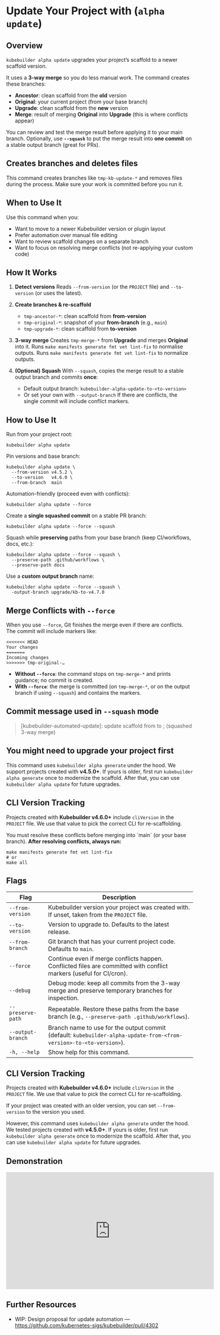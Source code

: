 # Update Your Project with (`alpha update`)

## Overview

`kubebuilder alpha update` upgrades your project’s scaffold to a newer scaffold version.

It uses a **3-way merge** so you do less manual work. The command creates these branches:

- **Ancestor**: clean scaffold from the **old** version
- **Original**: your current project (from your base branch)
- **Upgrade**: clean scaffold from the **new** version
- **Merge**: result of merging **Original** into **Upgrade** (this is where conflicts appear)

You can review and test the merge result before applying it to your main branch.
Optionally, use **`--squash`** to put the merge result into **one commit** on a stable output branch (great for PRs).

<aside class="note warning">
<h1>Creates branches and deletes files</h1>

This command creates branches like `tmp-kb-update-*` and removes files during the process.
Make sure your work is committed before you run it.

</aside>

## When to Use It

Use this command when you:

- Want to move to a newer Kubebuilder version or plugin layout
- Prefer automation over manual file editing
- Want to review scaffold changes on a separate branch
- Want to focus on resolving merge conflicts (not re-applying your custom code)

## How It Works

1. **Detect versions**
   Reads `--from-version` (or the `PROJECT` file) and `--to-version` (or uses the latest).

2. **Create branches & re-scaffold**
   - `tmp-ancestor-*`: clean scaffold from **from-version**
   - `tmp-original-*`: snapshot of your **from-branch** (e.g., `main`)
   - `tmp-upgrade-*`: clean scaffold from **to-version**

3. **3-way merge**
   Creates `tmp-merge-*` from **Upgrade** and merges **Original** into it.
   Runs `make manifests generate fmt vet lint-fix` to normalise outputs.
   Runs `make manifests generate fmt vet lint-fix` to normalize outputs.

4. **(Optional) Squash**
   With `--squash`, copies the merge result to a stable output branch and commits **once**:
   - Default output branch: `kubebuilder-alpha-update-to-<to-version>`
   - Or set your own with `--output-branch`
     If there are conflicts, the single commit will include conflict markers.

## How to Use It

Run from your project root:

```shell
kubebuilder alpha update
```

Pin versions and base branch:

```shell
kubebuilder alpha update \
  --from-version v4.5.2 \
  --to-version   v4.6.0 \
  --from-branch  main
```
Automation-friendly (proceed even with conflicts):

```shell
kubebuilder alpha update --force
```

Create a **single squashed commit** on a stable PR branch:

```shell
kubebuilder alpha update --force --squash
```

Squash while **preserving** paths from your base branch (keep CI/workflows, docs, etc.):

```shell
kubebuilder alpha update --force --squash \
  --preserve-path .github/workflows \
  --preserve-path docs
```

Use a **custom output branch** name:

```shell
kubebuilder alpha update --force --squash \
  -output-branch upgrade/kb-to-v4.7.0
```

## Merge Conflicts with `--force`

When you use `--force`, Git finishes the merge even if there are conflicts.
The commit will include markers like:

```shell
<<<<<<< HEAD
Your changes
=======
Incoming changes
>>>>>>> tmp-original-…
```

- **Without `--force`**: the command stops on `tmp-merge-*` and prints guidance; no commit is created.
- **With `--force`**: the merge is committed (on `tmp-merge-*`, or on the output branch if using `--squash`) and contains the markers.

## Commit message used in `--squash` mode

> [kubebuilder-automated-update]: update scaffold from <from> to <to>; (squashed 3-way merge)

<aside class="note warning">
<h1>You might need to upgrade your project first</h1>

This command uses `kubebuilder alpha generate` under the hood.
We support projects created with <strong>v4.5.0+</strong>.
If yours is older, first run `kubebuilder alpha generate` once to modernize the scaffold.
After that, you can use `kubebuilder alpha update` for future upgrades.

</aside>

<aside class="note">
<h1>CLI Version Tracking</h1>

Projects created with **Kubebuilder v4.6.0+** include `cliVersion` in the `PROJECT` file.
We use that value to pick the correct CLI for re-scaffolding.

</aside>

<aside class="note warning">
You must resolve these conflicts before merging into `main` (or your base branch).
<strong>After resolving conflicts, always run:</strong>

```shell
make manifests generate fmt vet lint-fix
# or
make all
```

</aside>

## Flags

| Flag              | Description                                                                                                                                |
|-------------------|--------------------------------------------------------------------------------------------------------------------------------------------|
| `--from-version`  | Kubebuilder version your project was created with. If unset, taken from the `PROJECT` file. |
| `--to-version`    | Version to upgrade to. Defaults to the latest release.                                                                                     |
| `--from-branch`   | Git branch that has your current project code. Defaults to `main`.                                                                          |
| `--force`         | Continue even if merge conflicts happen. Conflicted files are committed with conflict markers (useful for CI/cron).                         |
| `--debug`         | Debug mode: keep all commits from the 3-way merge and preserve temporary branches for inspection.                                           |
| `--preserve-path` | Repeatable. Restore these paths from the base branch (e.g., `--preserve-path .github/workflows`).                                          |
| `--output-branch` | Branch name to use for the output commit (default: `kubebuilder-alpha-update-from-<from-version>-to-<to-version>`).                       |
| `-h, --help`      | Show help for this command.                                                                                                                |

<aside class="note">
<h1>CLI Version Tracking</h1>

Projects created with **Kubebuilder v4.6.0+** include `cliVersion` in the `PROJECT` file.
We use that value to pick the correct CLI for re-scaffolding.

If your project was created with an older version,
you can set `--from-version` to the version you used.

However, this command uses `kubebuilder alpha generate` under the hood.
We tested projects created with <strong>v4.5.0+</strong>.
If yours is older, first run `kubebuilder alpha generate` once to modernize the scaffold.
After that, you can use `kubebuilder alpha update` for future upgrades.

</aside>

## Demonstration

<iframe width="560" height="315" src="https://www.youtube.com/embed/J8zonID__8k?si=WC-FXOHX0mCjph71" title="YouTube video player" frameborder="0" allow="accelerometer; autoplay; clipboard-write; encrypted-media; gyroscope; picture-in-picture; web-share" referrerpolicy="strict-origin-when-cross-origin" allowfullscreen></iframe>

## Further Resources

- WIP: Design proposal for update automation — https://github.com/kubernetes-sigs/kubebuilder/pull/4302

[project-config]: ../../reference/project-config.md
